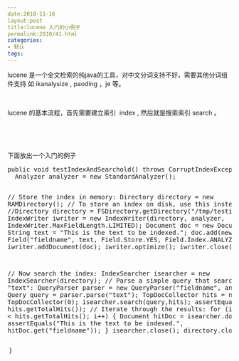 ```yaml
---
date:2010-11-16
layout:post
title:lucene 入门的小例子
permalink:2010/41.html
categories:
- 默认
tags:
---
```



<p>
	lucene 是一个全文检索的纯java的工具，对中文分词支持不好，需要其他分词组件支持 如 ikanalysize , paoding ，je 等。
</p>
<p>
	<br />
</p>
<p>
	lucene 的基本流程，首先需要建立索引 &nbsp;index , 然后就是搜索索引 search 。
</p>
<p>
	<br />
</p>
<p>
	<br />
</p>
<p>
	下面放出一个入门的例子
</p>
<pre class="prettyprint lang-java linenums">public void testIndexAndSearchold() throws CorruptIndexException, LockObtainFailedException, IOException, ParseException{
  Analyzer analyzer = new StandardAnalyzer();

  // Store the index in memory:
  Directory directory = new RAMDirectory();
  // To store an index on disk, use this instead:
  //Directory directory = FSDirectory.getDirectory("/tmp/testindex");
  IndexWriter iwriter = new IndexWriter(directory, analyzer, IndexWriter.MaxFieldLength.LIMITED);
  Document doc = new Document();
  String text = "This is the text to be indexed.";
  doc.add(new Field("fieldname", text, Field.Store.YES,
  Field.Index.ANALYZED));
  iwriter.addDocument(doc);
  iwriter.optimize();
  iwriter.close();
 
  // Now search the index:
  IndexSearcher isearcher = new IndexSearcher(directory);
  // Parse a simple query that searches for "text":
  QueryParser parser = new QueryParser("fieldname", analyzer);
  Query query = parser.parse("text");
  TopDocCollector hits = new TopDocCollector(0);
  isearcher.search(query,hits);
  assertEquals(1, hits.getTotalHits());
  // Iterate through the results:
  for (int i = 0; i &lt; hits.getTotalHits(); i++) {
  Document hitDoc = isearcher.doc(i);
  assertEquals("This is the text to be indexed.", hitDoc.get("fieldname"));
  }
  isearcher.close();
  directory.close();
</pre>
<p>
	<span style="white-space:pre;"> </span>}
</p>